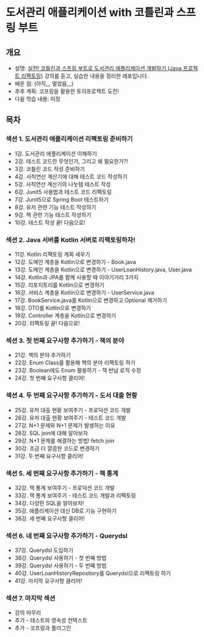 # 도서관리 애플리케이션 with 코틀린과 스프링 부트
## 개요
- 설명: [실전! 코틀린과 스프링 부트로 도서관리 애플리케이션 개발하기 (Java 프로젝트 리팩토링)](https://inf.run/t9ac) 강의를 듣고, 실습한 내용을 정리한 레포입니다.
- 배운 점: (아직,,, 멀었음,,,)
- 추후 계획: 코프링을 활용한 토이프로젝트 도전!
- 다음 학습 내용: 미정

## 목차
### 섹션 1. 도서관리 애플리케이션 리팩토링 준비하기
- 1강. 도서관리 애플리케이션 이해하기
- 2강. 테스트 코드란 무엇인가, 그리고 왜 필요한가?!
- 3강. 코틀린 코드 작성 준비하기
- 4강. 사칙연산 계산기에 대해 테스트 코드 작성하기
- 5강. 사칙연산 계산기의 나눗템 테스트 작성
- 6강. Junit5 사용법과 테스트 코드 리팩토링
- 7강. Junit5으로 Spring Boot 테스트하기
- 8강. 유저 관련 기능 테스트 작성하기
- 9강. 책 관련 기능 테스트 작성하기
- 10강. 테스트 작성 끝! 다음으로!
### 섹션 2. Java 서버를 Kotlin 서버로 리팩토링하자!
- 11강. Kotlin 리팩토링 계획 세우기
- 12강. 도메인 계층을 Kotlin으로 변경하기 - Book.java
- 13강. 도메인 계층을 Kotlin으로 변경하기 - UserLoanHistory.java, User.java
- 14강. Kotlin과 JPA를 함께 사용할 때 이야기거리 3가지
- 15강. 리포지토리를 Kotlin으로 변경하기
- 16강. 서비스 계층을 Kotlin으로 변경하기 - UserService.java
- 17강. BookService.java를 Kotlin으로 변경하고 Optional 제거하기
- 18강. DTO를 Kotlin으로 변경하기
- 19강. Controller 계층을 Kotlin으로 변경하기
- 20강. 리팩토링 끝! 다음으로!
### 섹션 3. 첫 번째 요구사항 추가하기 - 책의 분야
- 21강. 책의 분야 추가하기
- 22강. Enum Class를 활용해 책의 분야 리팩토링 하기
- 23강. Boolean에도 Enum 활용하기 - 책 반납 로직 수정
- 24강. 첫 번째 요구사항 클리어!
### 섹션 4. 두 번째 요구사항 추가하기 - 도서 대출 현황
- 25강. 유저 대출 현황 보여주기 - 프로덕션 코드 개발
- 26강. 유저 대출 현황 보여주기 - 테스트 코드 개발
- 27강. N+1 문제와 N+1 문제가 발생하는 이유
- 28강. SQL join에 대해 알아보자
- 29강. N+1 문제를 해결하는 방법! fetch join
- 30강. 조금 더 깔끔한 코드로 변경하기
- 31강. 두 번째 요구사항 클리어!
### 섹션 5. 세 번째 요구사항 추가하기 - 책 통계
- 32강. 책 통계 보여주기 - 프로덕션 코드 개발
- 33강. 책 통계 보여주기 - 테스트 코드 개발과 리팩토링
- 34강. 다양한 SQL을 알아보자!
- 35강. 애플리케이션 대신 DB로 기능 구현하기
- 36강. 세 번째 요구사항 클리어!
### 섹션 6. 네 번째 요구사항 추가하기 - Querydsl
- 37강. Querydsl 도입하기
- 38강. Querydsl 사용하기 - 첫 번째 방법
- 39강. Querydsl 사용하기 - 두 번째 방법
- 40강. UserLoanHistoryRepository를 Querydsl으로 리팩토링 하기
- 41강. 마지막 요구사항 클리어!
### 섹션 7. 마지막 섹션
- 강의 마무리
- 추가 - 테스트와 영속성 컨텍스트
- 추가 - 코프링과 플러그인
